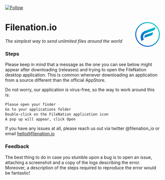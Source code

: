[![Follow](https://img.shields.io/twitter/follow/Filenation_io.svg?style=social&label=Follow)](https://twitter.com/Filenation_io)

# Filenation.io <img align="right" src="/logo.png" height="80px" />

_The simplest way to send unlimited files around the world_

### Steps
Please keep in mind that a message as the one you can see below might appear after downloading (releases) and trying to open the FileNation desktop application. This is common whenever downloading an application from a source different than the official AppStore.

Do not worry, our application is virus-free, so the way to work around this is:

    Please open your finder
    Go to your applications folder
    Double-click on the FileNation application icon
    A pop up will appear, click Open

If you have any issues at all, please reach us out via twitter @filenation_io or email hello@filenation.io

### Feedback 

The best thing to do in case you stumble upon a bug is to open an issue, attaching a screenshot and a copy of the logs describing the error. Moreover, a description of the steps required to reproduce the error would be fantastic!

